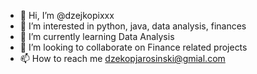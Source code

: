 - 👋 Hi, I’m @dzejkopixxx 
- 👀 I’m interested in python, java, data analysis, finances 
- 🌱 I’m currently learning Data Analysis 
- 💞️ I’m looking to collaborate on Finance related projects
- 📫 How to reach me dzekopjarosinski@gmial.com

<!---
dzejkopixxx/dzejkopixxx is a ✨ special ✨ repository because its `README.md` (this file) appears on your GitHub profile.
You can click the Preview link to take a look at your changes.
--->
